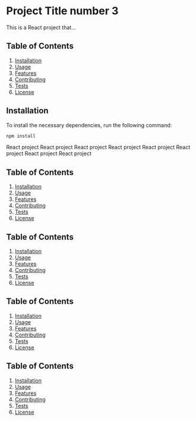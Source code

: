 # Project Title number 3

This is a React project that...

## Table of Contents

1. [Installation](#installation)
2. [Usage](#usage)
3. [Features](#features)
4. [Contributing](#contributing)
5. [Tests](#tests)
6. [License](#license)

## Installation

To install the necessary dependencies, run the following command:

```bash
npm install
```
React project
React project
React project
React project
React project
React project
React project
React project


## Table of Contents

1. [Installation](#installation)
2. [Usage](#usage)
3. [Features](#features)
4. [Contributing](#contributing)
5. [Tests](#tests)
6. [License](#license)

## Table of Contents

1. [Installation](#installation)
2. [Usage](#usage)
3. [Features](#features)
4. [Contributing](#contributing)
5. [Tests](#tests)
6. [License](#license)

## Table of Contents

1. [Installation](#installation)
2. [Usage](#usage)
3. [Features](#features)
4. [Contributing](#contributing)
5. [Tests](#tests)
6. [License](#license)

## Table of Contents

1. [Installation](#installation)
2. [Usage](#usage)
3. [Features](#features)
4. [Contributing](#contributing)
5. [Tests](#tests)
6. [License](#license)

